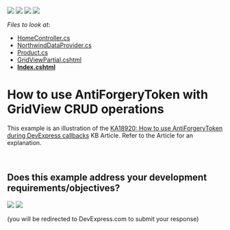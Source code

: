 <!-- default badges list -->
![](https://img.shields.io/endpoint?url=https://codecentral.devexpress.com/api/v1/VersionRange/128551914/15.1.6%2B)
[![](https://img.shields.io/badge/Open_in_DevExpress_Support_Center-FF7200?style=flat-square&logo=DevExpress&logoColor=white)](https://supportcenter.devexpress.com/ticket/details/T292767)
[![](https://img.shields.io/badge/📖_How_to_use_DevExpress_Examples-e9f6fc?style=flat-square)](https://docs.devexpress.com/GeneralInformation/403183)
[![](https://img.shields.io/badge/💬_Leave_Feedback-feecdd?style=flat-square)](#does-this-example-address-your-development-requirementsobjectives)
<!-- default badges end -->
<!-- default file list -->
*Files to look at*:

* [HomeController.cs](./CS/T292767CS_4.0/Controllers/HomeController.cs)
* [NorthwindDataProvider.cs](./CS/T292767CS_4.0/Models/NorthwindDataProvider.cs)
* [Product.cs](./CS/T292767CS_4.0/Models/Product.cs)
* [GridViewPartial.cshtml](./CS/T292767CS_4.0/Views/Home/GridViewPartial.cshtml)
* **[Index.cshtml](./CS/T292767CS_4.0/Views/Home/Index.cshtml)**
<!-- default file list end -->
# How to use AntiForgeryToken with GridView CRUD operations


This example is an illustration of the <a href="https://www.devexpress.com/Support/Center/p/KA18920">KA18920: How to use AntiForgeryToken during DevExpress callbacks</a> KB Article. Refer to the Article for an explanation.

<br/>


<!-- feedback -->
## Does this example address your development requirements/objectives?

[<img src="https://www.devexpress.com/support/examples/i/yes-button.svg"/>](https://www.devexpress.com/support/examples/survey.xml?utm_source=github&utm_campaign=asp-net-mvc-grid-antiforgerytoken-with-crud-operations&~~~was_helpful=yes) [<img src="https://www.devexpress.com/support/examples/i/no-button.svg"/>](https://www.devexpress.com/support/examples/survey.xml?utm_source=github&utm_campaign=asp-net-mvc-grid-antiforgerytoken-with-crud-operations&~~~was_helpful=no)

(you will be redirected to DevExpress.com to submit your response)
<!-- feedback end -->
